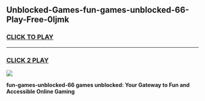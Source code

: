 
## Unblocked-Games-fun-games-unblocked-66-Play-Free-0ljmk
<h3>
<a href="https://premium76.site?title=fun-games-unblocked-66&ref=19M">CLICK TO PLAY</a></h3>
<hr>

<h3>
<a href="https://premium76.site?title=fun-games-unblocked-66&ref=19M">CLICK 2 PLAY</a>
  
</h3>

<a href="https://premium76.site?title=fun-games-unblocked-66&ref=19M"><img src="https://clearcache.store/games.png"></a>


**fun-games-unblocked-66 games unblocked: Your Gateway to Fun and Accessible Online Gaming**
